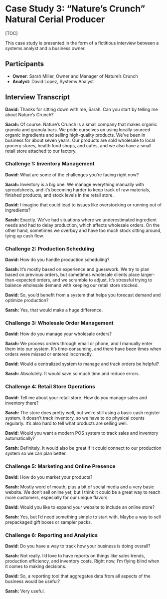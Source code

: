# Case Study 3:  “Nature’s Crunch” Natural Cerial Producer

[TOC]

This case study is presented in the form of a fictitious interview between a systems analyst and a business owner.

## Participants

- **Owner**: Sarah Miller, Owner and Manager of Nature’s Crunch
- **Analyst**: David Lopez, Systems Analyst

## Interview Transcript

**David:** Thanks for sitting down with me, Sarah. Can you start by telling me about Nature’s Crunch?

**Sarah:** Of course. Nature’s Crunch is a small company that makes organic granola and granola bars. We pride ourselves on using locally sourced organic ingredients and selling high-quality products. We’ve been in business for about seven years. Our products are sold wholesale to local grocery stores, health food shops, and cafes, and we also have a small retail store attached to our factory.

### Challenge 1: Inventory Management

**David:** What are some of the challenges you’re facing right now?

**Sarah:** Inventory is a big one. We manage everything manually with spreadsheets, and it’s becoming harder to keep track of raw materials, finished products, and stock levels in the retail store.

**David:** I imagine that could lead to issues like overstocking or running out of ingredients?

**Sarah:** Exactly. We’ve had situations where we underestimated ingredient needs and had to delay production, which affects wholesale orders. On the other hand, sometimes we overbuy and have too much stock sitting around, tying up cash flow.

### Challenge 2: Production Scheduling

**David:** How do you handle production scheduling?

**Sarah:** It’s mostly based on experience and guesswork. We try to plan based on previous orders, but sometimes wholesale clients place larger-than-expected orders, and we scramble to adjust. It’s stressful trying to balance wholesale demand with keeping our retail store stocked.

**David:** So, you’d benefit from a system that helps you forecast demand and optimize production?

**Sarah:** Yes, that would make a huge difference.

### Challenge 3: Wholesale Order Management

**David:** How do you manage your wholesale orders?

**Sarah:** We process orders through email or phone, and I manually enter them into our system. It’s time-consuming, and there have been times when orders were missed or entered incorrectly.

**David:** Would a centralized system to manage and track orders be helpful?

**Sarah:** Absolutely. It would save so much time and reduce errors.

### Challenge 4: Retail Store Operations

**David:** Tell me about your retail store. How do you manage sales and inventory there?

**Sarah:** The store does pretty well, but we’re still using a basic cash register system. It doesn’t track inventory, so we have to do physical counts regularly. It’s also hard to tell what products are selling well.

**David:** Would you want a modern POS system to track sales and inventory automatically?

**Sarah:** Definitely. It would also be great if it could connect to our production system so we can plan better.

### Challenge 5: Marketing and Online Presence

**David:** How do you market your products?

**Sarah:** Mostly word of mouth, plus a bit of social media and a very basic website. We don’t sell online yet, but I think it could be a great way to reach more customers, especially for our unique flavors.

**David:** Would you like to expand your website to include an online store?

**Sarah:** Yes, but I’d need something simple to start with. Maybe a way to sell prepackaged gift boxes or sampler packs.

### Challenge 6: Reporting and Analytics

**David:** Do you have a way to track how your business is doing overall?

**Sarah:** Not really. I’d love to have reports on things like sales trends, production efficiency, and inventory costs. Right now, I’m flying blind when it comes to making decisions.

**David:** So, a reporting tool that aggregates data from all aspects of the business would be useful?

**Sarah:** Very useful.


